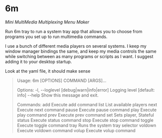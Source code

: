 # 6m
*Mini MultiMedia Multiplexing Menu Maker*


Run 6m tray to run a system tray app that allows you to choose from programs
you set up to run multimedia commands.


I use a bunch of different media players on several systems. I keep my window
manager bindings the same, and keep my media controls the same while switching
between as many programs or scripts as I want. I suggest adding it to your
desktop startup.


Look at the yaml file, it should make sense


>   Usage: 6m [OPTIONS] COMMAND [ARGS]...
>
>   Options:
>     -l, --loglevel [debug|warn|info|error]
>                                     Logging level  [default: info]
>     --help                          Show this message and exit.
>
>   Commands:
>     add      Execute add command
>     list     List available players
>     next     Execute next command
>     pause    Execute pause command
>     play     Execute play command
>     prev     Execute prev command
>     set      Sets player, Stateful
>     status   Execute status command
>     stop     Execute stop command
>     toggle   Execute toggle command
>     tray     Runs the system tray selector
>     voldown  Execute voldown command
>     volup    Execute volup command

